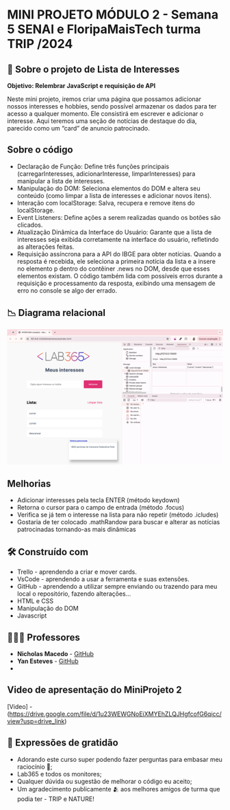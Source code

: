 # MINI PROJETO MÓDULO 2 - Semana 5 SENAI e FloripaMaisTech turma TRIP /2024

## 🏦 Sobre o projeto de Lista de Interesses

**Objetivo: Relembrar JavaScript e requisição de API**

Neste mini projeto, iremos criar uma página que possamos adicionar nossos interesses e hobbies, sendo possível armazenar os dados para ter acesso a qualquer momento. Ele consistirá em escrever e adicionar o interesse. Aqui teremos uma seção de notícias de destaque do dia, parecido como um “card” de anuncio patrocinado.

## Sobre o código

- Declaração de Função: Define três funções principais (carregarInteresses, adicionarInteresse, limparInteresses) para manipular a lista de interesses.
- Manipulação do DOM: Seleciona elementos do DOM e altera seu conteúdo (como limpar a lista de interesses e adicionar novos itens).
- Interação com localStorage: Salva, recupera e remove itens do localStorage.
- Event Listeners: Define ações a serem realizadas quando os botões são clicados.
- Atualização Dinâmica da Interface do Usuário: Garante que a lista de interesses seja exibida corretamente na interface do usuário, refletindo as alterações feitas.
- Requisição assíncrona para a API do IBGE para obter notícias. Quando a resposta é recebida, ele seleciona a primeira notícia da lista e a insere no elemento p dentro do contêiner .news no DOM, desde que esses elementos existam. O código também lida com possíveis erros durante a requisição e processamento da resposta, exibindo uma mensagem de erro no console se algo der errado.

## 📉 Diagrama relacional

<p>
  <img src = "./assets/miniProjetoListaInteresses.png">
</p>


## Melhorias
- Adicionar interesses pela tecla ENTER (método keydown)
- Retorna o cursor para o campo de entrada (método .focus)
- Verifica se já tem o interesse na lista para não repetir (método .icludes)
- Gostaria de ter colocado .mathRandow para buscar e alterar as notícias patrocinadas tornando-as mais dinâmicas


## 🛠️ Construído com

- Trello - aprendendo a criar e mover cards.
- VsCode - aprendendo a usar a ferramenta e suas extensões.
- GitHub - aprendendo a utilizar sempre enviando ou trazendo para meu local o repositório, fazendo alterações...
- HTML e CSS
- Manipulação do DOM
- Javascript
  

## 🧑🏻‍🏫 Professores

* **Nicholas Macedo** - [GitHub](https://github.com/nicholasmacedoo)
* **Yan Esteves** - [GitHub](https://github.com/yanestevesufjf)
* 

## Video de apresentação do MiniProjeto 2

[Video] - (https://drive.google.com/file/d/1u23WEWGNoEiXMYEhZLQJHgfcofG6qicc/view?usp=drive_link)


## 🎁 Expressões de gratidão

* Adorando este curso super podendo fazer perguntas para embasar meu raciocínio 📢;
* Lab365 e todos os monitores;
* Qualquer dúvida ou sugestão de melhorar o código eu aceito;
* Um agradecimento publicamente 🫂 aos melhores amigos de turma que podia ter - TRIP e NATURE!
